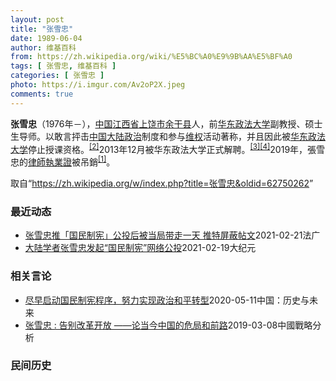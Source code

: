 ```yaml
---
layout: post
title: "张雪忠"
date: 1989-06-04
author: 维基百科
from: https://zh.wikipedia.org/wiki/%E5%BC%A0%E9%9B%AA%E5%BF%A0
tags: [ 张雪忠, 维基百科 ]
categories: [ 张雪忠 ]
photo: https://i.imgur.com/Av2oP2X.jpeg
comments: true
---
```

<div class="mw-parser-output">
<p><b>张雪忠</b>（1976年<span class="useeditintro" title="Template:BLP editintro">－</span>），<a href="/wiki/%E4%B8%AD%E8%8F%AF%E4%BA%BA%E6%B0%91%E5%85%B1%E5%92%8C%E5%9C%8B" class="mw-redirect" title="中華人民共和國">中国</a><a href="/wiki/%E6%B1%9F%E8%A5%BF%E7%9C%81" title="江西省">江西省</a><a href="/wiki/%E4%B8%8A%E9%A5%B6%E5%B8%82" title="上饶市">上饶市</a><a href="/wiki/%E4%BD%99%E5%B9%B2%E5%8E%BF" title="余干县">余干县</a>人，前<a href="/wiki/%E5%8D%8E%E4%B8%9C%E6%94%BF%E6%B3%95%E5%A4%A7%E5%AD%A6" title="华东政法大学">华东政法大学</a>副教授、硕士生导师。以敢言抨击<a href="/wiki/%E4%B8%AD%E5%9B%BD%E5%A4%A7%E9%99%86%E6%94%BF%E6%B2%BB" class="mw-redirect" title="中国大陆政治">中国大陆政治</a>制度和参与<a href="/wiki/%E7%BB%B4%E6%9D%83" class="mw-redirect" title="维权">维权</a>活动著称，并且因此被<a href="/wiki/%E5%8D%8E%E4%B8%9C%E6%94%BF%E6%B3%95%E5%A4%A7%E5%AD%A6" title="华东政法大学">华东政法大学</a>停止授课资格。<sup id="cite_ref-rfa_2-0" class="reference"><a href="#cite_note-rfa-2">[2]</a></sup>2013年12月被华东政法大学正式解聘。<sup id="cite_ref-bbc_3-0" class="reference"><a href="#cite_note-bbc-3">[3]</a></sup><sup id="cite_ref-nytimes_4-0" class="reference"><a href="#cite_note-nytimes-4">[4]</a></sup>2019年，張雪忠的<a href="/wiki/%E4%B8%AD%E5%8D%8E%E4%BA%BA%E6%B0%91%E5%85%B1%E5%92%8C%E5%9B%BD%E5%BE%8B%E5%B8%88" title="中华人民共和国律师">律師執業證</a>被吊銷<sup id="cite_ref-zhuxiao_1-1" class="reference"><a href="#cite_note-zhuxiao-1">[1]</a></sup>。
</p>
</div><noscript><img src="//zh.wikipedia.org/wiki/Special:CentralAutoLogin/start?type=1x1" alt="" title="" width="1" height="1" style="border: none; position: absolute;"></noscript>
<div class="printfooter">取自“<a dir="ltr" href="https://zh.wikipedia.org/w/index.php?title=张雪忠&amp;oldid=62750262">https://zh.wikipedia.org/w/index.php?title=张雪忠&amp;oldid=62750262</a>”</div><div id="recent-news"><h3>最近动态</h3><ul><li><a href="https://nodebe4.github.io/waimei/2021-02-21/%E5%BC%A0%E9%9B%AA%E5%BF%A0%E6%8E%A8-%E5%9B%BD%E6%B0%91%E5%88%B6%E5%AE%AA-%E5%85%AC%E6%8A%95%E5%90%8E%E8%A2%AB%E5%BD%93%E5%B1%80%E5%B8%A6%E8%B5%B0%E4%B8%80%E5%A4%A9-%E6%8E%A8%E7%89%B9%E5%B1%8F%E8%94%BD%E5%B8%96%E6%96%87" title="张雪忠推「国民制宪」公投后被当局带走一天 推特屏蔽帖文—— 21/02/2021 - 10:15 上海法律学者张雪忠上周二（16日）在社交媒体推特发起「国民制宪，和平转型」网络公投，结果是他三天...">张雪忠推「国民制宪」公投后被当局带走一天 推特屏蔽帖文</a><time>2021-02-21</time><a class="tag">法广</a></li>
<li><a href="https://nodebe4.github.io/waimei/2021-02-19/%E5%A4%A7%E9%99%86%E5%AD%A6%E8%80%85%E5%BC%A0%E9%9B%AA%E5%BF%A0%E5%8F%91%E8%B5%B7-%E5%9B%BD%E6%B0%91%E5%88%B6%E5%AE%AA-%E7%BD%91%E7%BB%9C%E5%85%AC%E6%8A%95" title="大陆学者张雪忠发起“国民制宪”网络公投—— 【大纪元2021年02月19日讯】（大纪元记者张玉洁综合报导）目前居住在上海的原华东政法大学法学教授张雪忠2月17日在推特上发起“国民制宪，和平转型”...">大陆学者张雪忠发起“国民制宪”网络公投</a><time>2021-02-19</time><a class="tag">大纪元</a></li>
</ul></div><div id="open-opinion"><h3>相关言论</h3><ul><li><a href="https://nodebe4.github.io/opinion/2020-05-11/%E5%B0%BD%E6%97%A9%E5%90%AF%E5%8A%A8%E5%9B%BD%E6%B0%91%E5%88%B6%E5%AE%AA%E7%A8%8B%E5%BA%8F-%E5%8A%AA%E5%8A%9B%E5%AE%9E%E7%8E%B0%E6%94%BF%E6%B2%BB%E5%92%8C%E5%B9%B3%E8%BD%AC%E5%9E%8B/" title="张雪忠">尽早启动国民制宪程序，努力实现政治和平转型</a><time>2020-05-11</time><a class="tag">中国：历史与未来</a></li>
<li><a href="https://nodebe4.github.io/opinion/2019-03-08/%E5%BC%A0%E9%9B%AA%E5%BF%A0-%E5%91%8A%E5%88%AB%E6%94%B9%E9%9D%A9%E5%BC%80%E6%94%BE-%E8%AE%BA%E5%BD%93%E4%BB%8A%E4%B8%AD%E5%9B%BD%E7%9A%84%E5%8D%B1%E5%B1%80%E5%92%8C%E5%89%8D%E8%B7%AF/" title="张雪忠">张雪忠 : 告别改革开放 ——论当今中国的危局和前路</a><time>2019-03-08</time><a class="tag">中國戰略分析</a></li>
</ul></div><div id="mjls-record"><h3>民间历史</h3><ul></ul></div>
